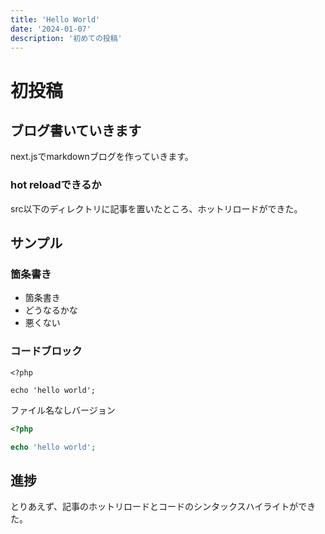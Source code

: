 ```yaml
---
title: 'Hello World'
date: '2024-01-07'
description: '初めての投稿'
---
```


# 初投稿

## ブログ書いていきます

next.jsでmarkdownブログを作っていきます。

### hot reloadできるか

src以下のディレクトリに記事を置いたところ、ホットリロードができた。

## サンプル

### 箇条書き

- 箇条書き
- どうなるかな
- 悪くない

### コードブロック

```php:sample.php
<?php

echo 'hello world';
```

ファイル名なしバージョン

```php
<?php

echo 'hello world';
```

## 進捗

とりあえず、記事のホットリロードとコードのシンタックスハイライトができた。


